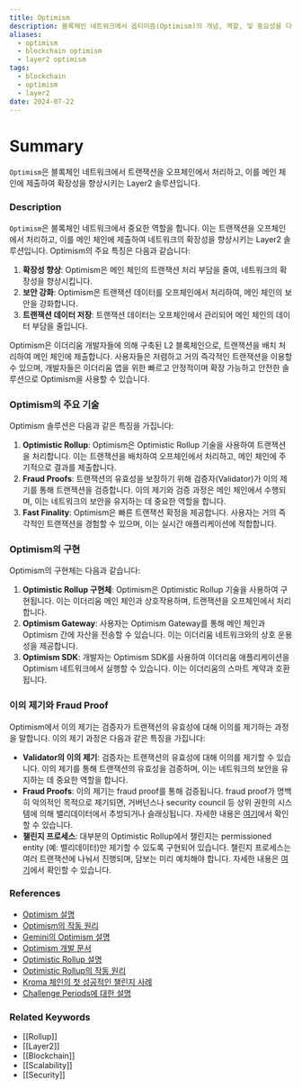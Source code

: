 ```yaml
---
title: Optimism
description: 블록체인 네트워크에서 옵티미즘(Optimism)의 개념, 역할, 및 중요성을 다룹니다.
aliases:
  - optimism
  - blockchain optimism
  - layer2 optimism
tags:
  - blockchain
  - optimism
  - layer2
date: 2024-07-22
---
```

# Summary

`Optimism`은 블록체인 네트워크에서 트랜잭션을 오프체인에서 처리하고, 이를 메인 체인에 제출하여 확장성을 향상시키는 Layer2 솔루션입니다.

### Description

`Optimism`은 블록체인 네트워크에서 중요한 역할을 합니다. 이는 트랜잭션을 오프체인에서 처리하고, 이를 메인 체인에 제출하여 네트워크의 확장성을 향상시키는 Layer2 솔루션입니다. Optimism의 주요 특징은 다음과 같습니다:

1. **확장성 향상**: Optimism은 메인 체인의 트랜잭션 처리 부담을 줄여, 네트워크의 확장성을 향상시킵니다.
2. **보안 강화**: Optimism은 트랜잭션 데이터를 오프체인에서 처리하여, 메인 체인의 보안을 강화합니다.
3. **트랜잭션 데이터 저장**: 트랜잭션 데이터는 오프체인에서 관리되어 메인 체인의 데이터 부담을 줄입니다.

Optimism은 이더리움 개발자들에 의해 구축된 L2 블록체인으로, 트랜잭션을 배치 처리하여 메인 체인에 제출합니다. 사용자들은 저렴하고 거의 즉각적인 트랜잭션을 이용할 수 있으며, 개발자들은 이더리움 앱을 위한 빠르고 안정적이며 확장 가능하고 안전한 솔루션으로 Optimism을 사용할 수 있습니다.

### Optimism의 주요 기술

Optimism 솔루션은 다음과 같은 특징을 가집니다:

1. **Optimistic Rollup**: Optimism은 Optimistic Rollup 기술을 사용하여 트랜잭션을 처리합니다. 이는 트랜잭션을 배치하여 오프체인에서 처리하고, 메인 체인에 주기적으로 결과를 제출합니다.
2. **Fraud Proofs**: 트랜잭션의 유효성을 보장하기 위해 검증자(Validator)가 이의 제기를 통해 트랜잭션을 검증합니다. 이의 제기와 검증 과정은 메인 체인에서 수행되며, 이는 네트워크의 보안을 유지하는 데 중요한 역할을 합니다.
3. **Fast Finality**: Optimism은 빠른 트랜잭션 확정을 제공합니다. 사용자는 거의 즉각적인 트랜잭션을 경험할 수 있으며, 이는 실시간 애플리케이션에 적합합니다.

### Optimism의 구현

Optimism의 구현체는 다음과 같습니다:

1. **Optimistic Rollup 구현체**: Optimism은 Optimistic Rollup 기술을 사용하여 구현됩니다. 이는 이더리움 메인 체인과 상호작용하며, 트랜잭션을 오프체인에서 처리합니다.
2. **Optimism Gateway**: 사용자는 Optimism Gateway를 통해 메인 체인과 Optimism 간에 자산을 전송할 수 있습니다. 이는 이더리움 네트워크와의 상호 운용성을 제공합니다.
3. **Optimism SDK**: 개발자는 Optimism SDK를 사용하여 이더리움 애플리케이션을 Optimism 네트워크에서 실행할 수 있습니다. 이는 이더리움의 스마트 계약과 호환됩니다.

### 이의 제기와 Fraud Proof

Optimism에서 이의 제기는 검증자가 트랜잭션의 유효성에 대해 이의를 제기하는 과정을 말합니다. 이의 제기 과정은 다음과 같은 특징을 가집니다:

- **Validator의 이의 제기**: 검증자는 트랜잭션의 유효성에 대해 이의를 제기할 수 있습니다. 이의 제기를 통해 트랜잭션의 유효성을 검증하며, 이는 네트워크의 보안을 유지하는 데 중요한 역할을 합니다.
- **Fraud Proofs**: 이의 제기는 fraud proof를 통해 검증됩니다. fraud proof가 명백히 악의적인 목적으로 제기되면, 거버넌스나 security council 등 상위 권한의 시스템에 의해 밸리데이터에서 추방되거나 슬래싱됩니다. 자세한 내용은 [여기](https://docs.optimism.io/stack/protocol/rollup/overview)에서 확인할 수 있습니다.
- **챌린지 프로세스**: 대부분의 Optimistic Rollup에서 챌린지는 permissioned entity (예: 밸리데이터)만 제기할 수 있도록 구현되어 있습니다. 챌린지 프로세스는 여러 트랜잭션에 나눠서 진행되며, 담보는 미리 예치해야 합니다. 자세한 내용은 [여기](https://blog.kroma.network/about-the-first-successful-challenge-on-kroma-mainnet-aeca715b05d7)에서 확인할 수 있습니다.

### References

- [Optimism 설명](<https://en.wikipedia.org/wiki/Optimism_(blockchain)>)
- [Optimism의 작동 원리](https://ethereum.org/en/developers/docs/scaling/optimistic-rollups/)
- [Gemini의 Optimism 설명](https://www.gemini.com/cryptopedia/search?query=optimism)
- [Optimism 개발 문서](https://docs.optimism.io/stack/protocol/rollup/overview)
- [Optimistic Rollup 설명](https://docs.optimism.io/stack/protocol/rollup/overview)
- [Optimistic Rollup의 작동 원리](https://ethereum.org/en/developers/docs/scaling/optimistic-rollups/)
- [Kroma 체인의 첫 성공적인 챌린지 사례](https://blog.kroma.network/about-the-first-successful-challenge-on-kroma-mainnet-aeca715b05d7)
- [Challenge Periods에 대한 설명](https://kelvinfichter.com/pages/thoughts/challenge-periods/)

### Related Keywords

- [[Rollup]]
- [[Layer2]]
- [[Blockchain]]
- [[Scalability]]
- [[Security]]
